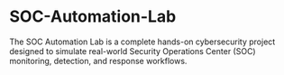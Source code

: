 # SOC-Automation-Lab
The SOC Automation Lab is a complete hands-on cybersecurity project designed to simulate real-world Security Operations Center (SOC) monitoring, detection, and response workflows.
